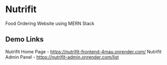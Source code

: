 # Nutrifit

Food Ordering Website using MERN Stack 

## Demo Links
Nutrifit Home Page - https://nutrifit-frontend-4mau.onrender.com/
Nutrifit Admin Panel - https://nutrifit-admin.onrender.com/list
